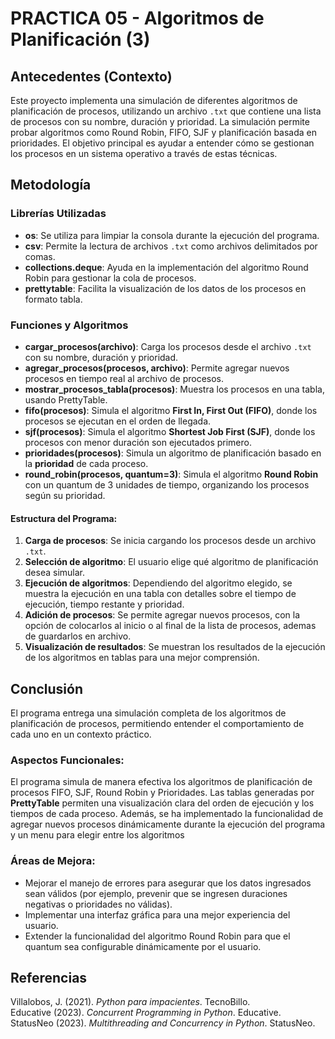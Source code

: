 # PRACTICA 05 -  Algoritmos de Planificación (3)

## **Antecedentes (Contexto)**

Este proyecto implementa una simulación de diferentes algoritmos de planificación de procesos, utilizando un archivo `.txt` que contiene una lista de procesos con su nombre, duración y prioridad. La simulación permite probar algoritmos como Round Robin, FIFO, SJF y planificación basada en prioridades. 
El objetivo principal es ayudar a entender cómo se gestionan los procesos en un sistema operativo a través de estas técnicas.

## **Metodología**

### Librerías Utilizadas
- **os**: Se utiliza para limpiar la consola durante la ejecución del programa.
- **csv**: Permite la lectura de archivos `.txt` como archivos delimitados por comas.
- **collections.deque**: Ayuda en la implementación del algoritmo Round Robin para gestionar la cola de procesos.
- **prettytable**: Facilita la visualización de los datos de los procesos en formato tabla.

### Funciones y Algoritmos
- **cargar_procesos(archivo)**: Carga los procesos desde el archivo `.txt` con su nombre, duración y prioridad.
- **agregar_procesos(procesos, archivo)**: Permite agregar nuevos procesos en tiempo real al archivo de procesos.
- **mostrar_procesos_tabla(procesos)**: Muestra los procesos en una tabla, usando PrettyTable.
- **fifo(procesos)**: Simula el algoritmo **First In, First Out (FIFO)**, donde los procesos se ejecutan en el orden de llegada.
- **sjf(procesos)**: Simula el algoritmo **Shortest Job First (SJF)**, donde los procesos con menor duración son ejecutados primero.
- **prioridades(procesos)**: Simula un algoritmo de planificación basado en la **prioridad** de cada proceso.
- **round_robin(procesos, quantum=3)**: Simula el algoritmo **Round Robin** con un quantum de 3 unidades de tiempo, organizando los procesos según su prioridad.

#### **Estructura del Programa**:
1. **Carga de procesos**: Se inicia cargando los procesos desde un archivo `.txt`.
2. **Selección de algoritmo**: El usuario elige qué algoritmo de planificación desea simular.
3. **Ejecución de algoritmos**: Dependiendo del algoritmo elegido, se muestra la ejecución en una tabla con detalles sobre el tiempo de ejecución, tiempo restante y prioridad.
4. **Adición de procesos**: Se permite agregar nuevos procesos, con la opción de colocarlos al inicio o al final de la lista de procesos, ademas de guardarlos en archivo.
5. **Visualización de resultados**: Se muestran los resultados de la ejecución de los algoritmos en tablas para una mejor comprensión.

## **Conclusión**

El programa entrega una simulación completa de los algoritmos de planificación de procesos, permitiendo entender el comportamiento de cada uno en un contexto práctico.

### Aspectos Funcionales:
El programa simula de manera efectiva los algoritmos de planificación de procesos FIFO, SJF, Round Robin y Prioridades. 
Las tablas generadas por **PrettyTable** permiten una visualización clara del orden de ejecución y los tiempos de cada proceso. 
Además, se ha implementado la funcionalidad de agregar nuevos procesos dinámicamente durante la ejecución del programa y un menu para elegir entre los algoritmos

### Áreas de Mejora:
- Mejorar el manejo de errores para asegurar que los datos ingresados sean válidos (por ejemplo, prevenir que se ingresen duraciones negativas o prioridades no válidas).
- Implementar una interfaz gráfica para una mejor experiencia del usuario.
- Extender la funcionalidad del algoritmo Round Robin para que el quantum sea configurable dinámicamente por el usuario.

## **Referencias**

Villalobos, J. (2021). *Python para impacientes*. TecnoBillo.  
Educative (2023). *Concurrent Programming in Python*. Educative.  
StatusNeo (2023). *Multithreading and Concurrency in Python*. StatusNeo.

